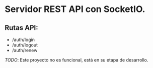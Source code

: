 # Servidor REST API con SocketIO.

## Rutas API:

-   /auth/login
-   /auth/logout
-   /auth/renew

_TODO_: Este proyecto no es funcional, está en su etapa de desarrollo.
